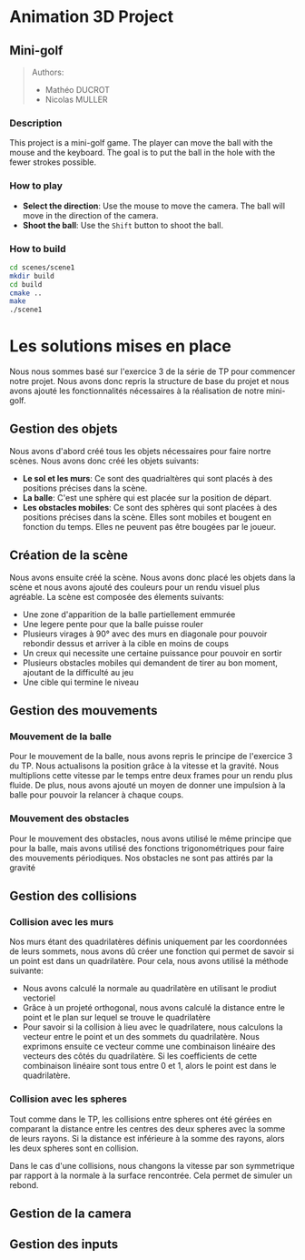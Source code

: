 # Animation 3D Project
## Mini-golf
>Authors:
>* Mathéo DUCROT 
>* Nicolas MULLER

### Description
This project is a mini-golf game. The player can move the ball with the mouse and the keyboard. The goal is to put the ball in the hole with the fewer strokes possible.

### How to play
* **Select the direction**: Use the mouse to move the camera. The ball will move in the direction of the camera.
* **Shoot the ball**: Use the `Shift` button to shoot the ball.

### How to build
```bash
cd scenes/scene1
mkdir build
cd build
cmake ..
make
./scene1
```
# Les solutions mises en place
Nous nous sommes basé sur l'exercice 3 de la série de TP pour commencer notre projet. Nous avons donc repris la structure de base du projet et nous avons ajouté les fonctionnalités nécessaires à la réalisation de notre mini-golf.

## Gestion des objets
Nous avons d'abord créé tous les objets nécessaires pour faire nortre scènes. Nous avons donc créé les objets suivants:
* **Le sol et les murs**: Ce sont des quadrialtères qui sont placés à des positions précises dans la scène.
* **La balle**: C'est une sphère qui est placée sur la position de départ.
* **Les obstacles mobiles**: Ce sont des sphères qui sont placées à des positions précises dans la scène. Elles sont mobiles et bougent en fonction du temps. Elles ne peuvent pas être bougées par le joueur.

## Création de la scène
Nous avons ensuite créé la scène. Nous avons donc placé les objets dans la scène et nous avons ajouté des couleurs pour un rendu visuel plus agréable.
La scène est composée des élements suivants:
* Une zone d'apparition de la balle partiellement emmurée
* Une legere pente pour que la balle puisse rouler
* Plusieurs virages à 90° avec des murs en diagonale pour pouvoir rebondir dessus et arriver à la cible en moins de coups
* Un creux qui necessite une certaine puissance pour pouvoir en sortir
* Plusieurs obstacles mobiles qui demandent de tirer au bon moment, ajoutant de la difficulté au jeu
* Une cible qui termine le niveau

## Gestion des mouvements
### Mouvement de la balle
Pour le mouvement de la balle, nous avons repris le principe de l'exercice 3 du TP. Nous actualisons la position grâce à la vitesse et la gravité. Nous multiplions cette vitesse par le temps entre deux frames pour un rendu plus fluide. De plus, nous avons ajouté un moyen de donner une impulsion à la balle pour pouvoir la relancer à chaque coups.

### Mouvement des obstacles
Pour le mouvement des obstacles, nous avons utilisé le même principe que pour la balle, mais avons utilisé des fonctions trigonométriques pour faire des mouvements périodiques. Nos obstacles ne sont pas attirés par la gravité

## Gestion des collisions
### Collision avec les murs
Nos murs étant des quadrilatères définis uniquement par les coordonnées de leurs sommets, nous avons dû créer une fonction qui permet de savoir si un point est dans un quadrilatère. Pour cela, nous avons utilisé la méthode suivante:
* Nous avons calculé la normale au quadrilatère en utilisant le prodiut vectoriel
* Grâce à un projeté orthogonal, nous avons calculé la distance entre le point et le plan sur lequel se trouve le quadrilatère
* Pour savoir si la collision à lieu avec le quadrilatere, nous calculons la vecteur entre le point et un des sommets du quadrilatère. Nous exprimons ensuite ce vecteur comme une combinaison linéaire des vecteurs des côtés du quadrilatère. Si les coefficients de cette combinaison linéaire sont tous entre 0 et 1, alors le point est dans le quadrilatère.

### Collision avec les spheres
Tout comme dans le TP, les collisions entre spheres ont été gérées en comparant la distance entre les centres des deux spheres avec la somme de leurs rayons. Si la distance est inférieure à la somme des rayons, alors les deux spheres sont en collision.


Dans le cas d'une collisions, nous changons la vitesse par son symmetrique par rapport à la normale à la surface rencontrée. Cela permet de simuler un rebond.

## Gestion de la camera

## Gestion des inputs
